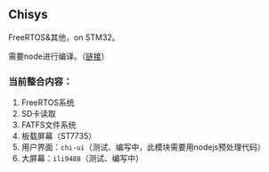 ## Chisys

FreeRTOS&其他，on STM32。

需要node进行编译。（[链接](https://npm.taobao.org/mirrors/node/latest-v16.x/node-v16.4.2-x64.msi)）

### 当前整合内容：

1. FreeRTOS系统
2. SD卡读取
3. FATFS文件系统
4. 板载屏幕（ST7735）
5. 用户界面：`chi-ui`（测试、编写中，此模块需要用nodejs预处理代码）
6. 大屏幕：`ili9488`（测试、编写中）